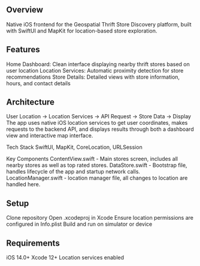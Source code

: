 ## Overview
Native iOS frontend for the Geospatial Thrift Store Discovery platform, built with SwiftUI and MapKit for location-based store exploration.

## Features
Home Dashboard: Clean interface displaying nearby thrift stores based on user location
Location Services: Automatic proximity detection for store recommendations
Store Details: Detailed views with store information, hours, and contact details

## Architecture
User Location → Location Services → API Request → Store Data → Display
The app uses native iOS location services to get user coordinates, makes requests to the backend API, and displays results through both a dashboard view and interactive map interface.

Tech Stack
SwiftUI, MapKit, CoreLocation, URLSession

Key Components
ContentView.swift - Main stores screen, includes all nearby stores as well as top rated stores. 
DataStore.swift - Bootstrap file, handles lifecycle of the app and startup network calls.
LocationManager.swift - location manager file, all changes to location are handled here.

## Setup
Clone repository
Open .xcodeproj in Xcode
Ensure location permissions are configured in Info.plist
Build and run on simulator or device

## Requirements
iOS 14.0+
Xcode 12+
Location services enabled
